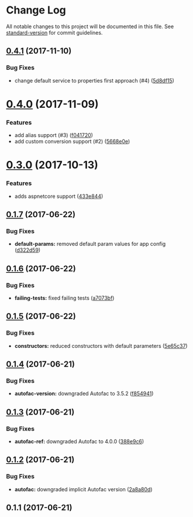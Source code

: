 # Change Log

All notable changes to this project will be documented in this file. See [standard-version](https://github.com/conventional-changelog/standard-version) for commit guidelines.

<a name="0.4.1"></a>
## [0.4.1](https://github.com/devdigital/AutofacSettings/compare/v0.4.0...v0.4.1) (2017-11-10)


### Bug Fixes

* change default service to properties first approach (#4) ([5d8df15](https://github.com/devdigital/AutofacSettings/commit/5d8df15))



<a name="0.4.0"></a>
# [0.4.0](https://github.com/devdigital/AutofacSettings/compare/v0.3.0...v0.4.0) (2017-11-09)


### Features

* add alias support (#3) ([f041720](https://github.com/devdigital/AutofacSettings/commit/f041720))
* add custom conversion support (#2) ([5668e0e](https://github.com/devdigital/AutofacSettings/commit/5668e0e))



<a name="0.3.0"></a>
# [0.3.0](https://github.com/devdigital/AutofacSettings/compare/v0.1.7...v0.3.0) (2017-10-13)


### Features

* adds aspnetcore support ([433e844](https://github.com/devdigital/AutofacSettings/commit/433e844))



<a name="0.1.7"></a>
## [0.1.7](https://github.com/devdigital/AutofacSettings/compare/v0.1.6...v0.1.7) (2017-06-22)


### Bug Fixes

* **default-params:** removed default param values for app config ([d322d59](https://github.com/devdigital/AutofacSettings/commit/d322d59))



<a name="0.1.6"></a>
## [0.1.6](https://github.com/devdigital/AutofacSettings/compare/v0.1.5...v0.1.6) (2017-06-22)


### Bug Fixes

* **failing-tests:** fixed failing tests ([a7073bf](https://github.com/devdigital/AutofacSettings/commit/a7073bf))



<a name="0.1.5"></a>
## [0.1.5](https://github.com/devdigital/AutofacSettings/compare/v0.1.4...v0.1.5) (2017-06-22)


### Bug Fixes

* **constructors:** reduced constructors with default parameters ([5e65c37](https://github.com/devdigital/AutofacSettings/commit/5e65c37))



<a name="0.1.4"></a>
## [0.1.4](https://github.com/devdigital/AutofacSettings/compare/v0.1.3...v0.1.4) (2017-06-21)


### Bug Fixes

* **autofac-version:** downgraded Autofac to 3.5.2 ([f854941](https://github.com/devdigital/AutofacSettings/commit/f854941))



<a name="0.1.3"></a>
## [0.1.3](https://github.com/devdigital/AutofacSettings/compare/v0.1.2...v0.1.3) (2017-06-21)


### Bug Fixes

* **autofac-ref:** downgraded Autofac to 4.0.0 ([388e9c6](https://github.com/devdigital/AutofacSettings/commit/388e9c6))



<a name="0.1.2"></a>
## [0.1.2](https://github.com/devdigital/AutofacSettings/compare/v0.1.1...v0.1.2) (2017-06-21)


### Bug Fixes

* **autofac:** downgraded implicit Autofac version ([2a8a80d](https://github.com/devdigital/AutofacSettings/commit/2a8a80d))



<a name="0.1.1"></a>
## 0.1.1 (2017-06-21)
